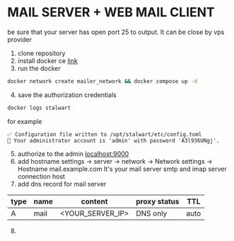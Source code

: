 # MAIL SERVER + WEB MAIL CLIENT

be sure that your server has open port 25 to output. It can be close by vps provider

1. clone repository
2. install docker ce [link](https://docs.docker.com/engine/install/ubuntu/)
3. run the docker 
```bash
docker network create mailer_network && docker compose up -d
```
4. save the authorization credentials
```bash
docker logs stalwart 
```

for example
```text
✅ Configuration file written to /opt/stalwart/etc/config.toml
🔑 Your administrator account is 'admin' with password 'A3l936UNgj'.
```

5. authorize to the admin [localhost:9000](http://localhost:9000])
6. add hostname settings -> server -> network -> Network settings -> Hostname
mail.example.com
It's your mail server smtp and imap server connection host
7. add dns record for mail server

| type | name  | content | proxy status | TTL  |
|------|-------|---------|-------------|------|
| A    | mail |    <YOUR_SERVER_IP>     |    DNS only | auto |
8. 
